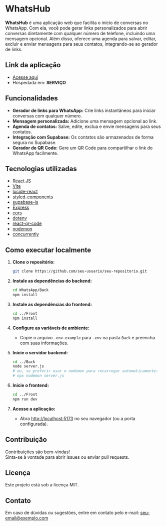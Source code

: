 # WhatsHub

**WhatsHub** é uma aplicação web que facilita o início de conversas no WhatsApp. Com ela, você pode gerar links personalizados para abrir conversas diretamente com qualquer número de telefone, incluindo uma mensagem opcional. Além disso, oferece uma agenda para salvar, editar, excluir e enviar mensagens para seus contatos, integrando-se ao gerador de links.

## Link da aplicação

- [Acesse aqui](LINK)
- Hospedada em: **SERVIÇO**

## Funcionalidades

- **Gerador de links para WhatsApp:** Crie links instantâneos para iniciar conversas com qualquer número.
- **Mensagem personalizada:** Adicione uma mensagem opcional ao link.
- **Agenda de contatos:** Salve, edite, exclua e envie mensagens para seus contatos.
- **Integração com Supabase:** Os contatos são armazenados de forma segura no Supabase.
- **Gerador de QR Code:** Gere um QR Code para compartilhar o link do WhatsApp facilmente.

## Tecnologias utilizadas

- [React JS](https://react.dev/)
- [Vite](https://vitejs.dev/)
- [lucide-react](https://lucide.dev/)
- [styled-components](https://styled-components.com/)
- [supabase-js](https://supabase.com/)
- [Express](https://expressjs.com/)
- [cors](https://www.npmjs.com/package/cors)
- [dotenv](https://www.npmjs.com/package/dotenv)
- [react-qr-code](https://github.com/rosskhanas/react-qr-code)
- [nodemon](https://www.npmjs.com/package/nodemon)
- [concurrently](https://www.npmjs.com/package/concurrently)

## Como executar localmente

1. **Clone o repositório:**
   ```bash
   git clone https://github.com/seu-usuario/seu-repositorio.git
   ```

2. **Instale as dependências do backend:**
   ```bash
   cd WhatsApp/Back
   npm install
   ```

3. **Instale as dependências do frontend:**
   ```bash
   cd ../Front
   npm install
   ```

4. **Configure as variáveis de ambiente:**
   - Copie o arquivo `.env.example` para `.env` na pasta `Back` e preencha com suas informações.

5. **Inicie o servidor backend:**
   ```bash
   cd ../Back
   node server.js
   # ou, se preferir usar o nodemon para recarregar automaticamente:
   # npx nodemon server.js
   ```

6. **Inicie o frontend:**
   ```bash
   cd ../Front
   npm run dev
   ```

7. **Acesse a aplicação:**
   - Abra [http://localhost:5173](http://localhost:5173) no seu navegador (ou a porta configurada).

## Contribuição

Contribuições são bem-vindas!  
Sinta-se à vontade para abrir issues ou enviar pull requests.

## Licença

Este projeto está sob a licença MIT.

## Contato

Em caso de dúvidas ou sugestões, entre em contato pelo e-mail: [seu-email@exemplo.com](mailto:seu-email@exemplo.com)

